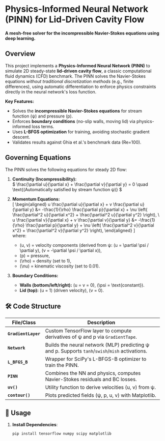 # Physics-Informed Neural Network (PINN) for Lid-Driven Cavity Flow  
**A mesh-free solver for the incompressible Navier-Stokes equations using deep learning.**  

##  Overview  
This project implements a **Physics-Informed Neural Network (PINN)** to simulate 2D steady-state **lid-driven cavity flow**, a classic computational fluid dynamics (CFD) benchmark. The PINN solves the Navier-Stokes equations *without traditional discretization methods* (e.g., finite differences), using automatic differentiation to enforce physics constraints directly in the neural network's loss function.  

**Key Features:**  
- Solves the **incompressible Navier-Stokes equations** for stream function (ψ) and pressure (p).  
- Enforces **boundary conditions** (no-slip walls, moving lid) via physics-informed loss terms.  
- Uses **L-BFGS optimization** for training, avoiding stochastic gradient descent.  
- Validates results against Ghia et al.'s benchmark data (Re=100).  

##  Governing Equations  
The PINN solves the following equations for steady 2D flow:  

1. **Continuity (Incompressibility):**  
   $
   \frac{\partial u}{\partial x} + \frac{\partial v}{\partial y} = 0 \quad \text{(Automatically satisfied by stream function ψ)}
   $  

2. **Momentum Equations:**  
   \[
   \begin{aligned}
   u \frac{\partial u}{\partial x} + v \frac{\partial u}{\partial y} &= -\frac{1}{\rho} \frac{\partial p}{\partial x} + \nu \left( \frac{\partial^2 u}{\partial x^2} + \frac{\partial^2 u}{\partial y^2} \right), \\
   u \frac{\partial v}{\partial x} + v \frac{\partial v}{\partial y} &= -\frac{1}{\rho} \frac{\partial p}{\partial y} + \nu \left( \frac{\partial^2 v}{\partial x^2} + \frac{\partial^2 v}{\partial y^2} \right),
   \end{aligned}
   \]  
   where:  
   - \(u, v\) = velocity components (derived from ψ: \(u = \partial \psi / \partial y\), \(v = -\partial \psi / \partial x\)),  
   - \(p\) = pressure,  
   - \(\rho\) = density (set to 1),  
   - \(\nu\) = kinematic viscosity (set to 0.01).  

3. **Boundary Conditions:**  
   - **Walls (bottom/left/right):** \(u = v = 0\), \(\psi = \text{constant}\).  
   - **Lid (top):** \(u = 1\) (driven velocity), \(v = 0\).  

## 🛠️ Code Structure  
| File/Class          | Description                                                                 |  
|---------------------|-----------------------------------------------------------------------------|  
| **`GradientLayer`** | Custom TensorFlow layer to compute derivatives of ψ and p via `GradientTape`. |  
| **`Network`**       | Builds the neural network (MLP) predicting ψ and p. Supports `tanh`/`swish`/`mish` activations. |  
| **`L_BFGS_B`**      | Wrapper for SciPy's L-BFGS-B optimizer to train the PINN.                   |  
| **`PINN`**          | Combines the NN and physics, computes Navier-Stokes residuals and BC losses. |  
| **`uv()`**          | Utility function to derive velocities \(u, v\) from ψ.                      |  
| **`contour()`**     | Plots predicted fields (ψ, p, u, v) with Matplotlib.                        |  

## 🚀 Usage  
1. **Install Dependencies**:  
   ```bash
   pip install tensorflow numpy scipy matplotlib
